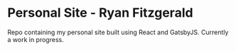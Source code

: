 # Personal Site - Ryan Fitzgerald

Repo containing my personal site built using React and GatsbyJS. Currently a work in progress.
